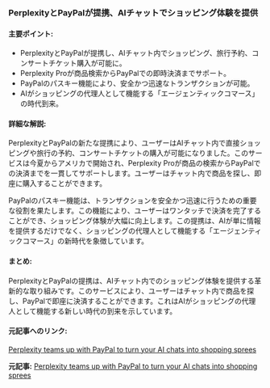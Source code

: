 ### PerplexityとPayPalが提携、AIチャットでショッピング体験を提供

#### 主要ポイント:
- PerplexityとPayPalが提携し、AIチャット内でショッピング、旅行予約、コンサートチケット購入が可能に。
- Perplexity Proが商品検索からPayPalでの即時決済までサポート。
- PayPalのパスキー機能により、安全かつ迅速なトランザクションが可能。
- AIがショッピングの代理人として機能する「エージェンティックコマース」の時代到来。

#### 詳細な解説:
PerplexityとPayPalの新たな提携により、ユーザーはAIチャット内で直接ショッピングや旅行の予約、コンサートチケットの購入が可能になりました。このサービスは今夏からアメリカで開始され、Perplexity Proが商品の検索からPayPalでの決済までを一貫してサポートします。ユーザーはチャット内で商品を探し、即座に購入することができます。

PayPalのパスキー機能は、トランザクションを安全かつ迅速に行うための重要な役割を果たします。この機能により、ユーザーはワンタッチで決済を完了することができ、ショッピング体験が大幅に向上します。この提携は、AIが単に情報を提供するだけでなく、ショッピングの代理人として機能する「エージェンティックコマース」の新時代を象徴しています。

#### まとめ:
PerplexityとPayPalの提携は、AIチャット内でのショッピング体験を提供する革新的な取り組みです。このサービスにより、ユーザーはチャット内で商品を探し、PayPalで即座に決済することができます。これはAIがショッピングの代理人として機能する新しい時代の到来を示しています。

#### 元記事へのリンク:
[Perplexity teams up with PayPal to turn your AI chats into shopping sprees](リンク先URL)

**元記事:** [Perplexity teams up with PayPal to turn your AI chats into shopping sprees](https://tech.yahoo.com/ai/articles/perplexity-teams-paypal-turn-ai-181059123.html)